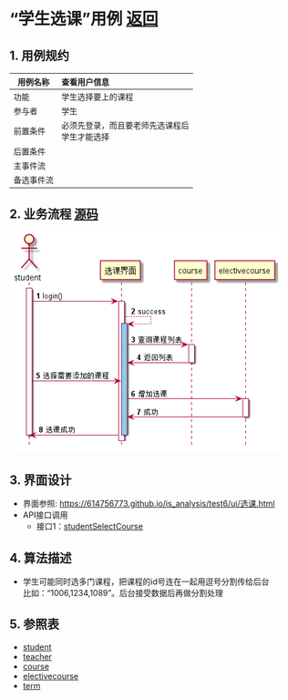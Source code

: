 ﻿﻿<!-- markdownlint-disable MD033-->
<!-- 禁止MD033类型的警告 https://www.npmjs.com/package/markdownlint -->

# “学生选课”用例 [返回](../README.md)
## 1. 用例规约

|用例名称|查看用户信息|
|-------|:-------------|
|功能|学生选择要上的课程|
|参与者|学生|
|前置条件|必须先登录，而且要老师先选课程后<br>学生才能选择|
|后置条件||
|主事件流| |
|备选事件流| |

## 2. 业务流程 [源码](../src/学生选课.puml)
![教师选课](../picture/学生选课.png)

## 3. 界面设计
- 界面参照: https://614756773.github.io/is_analysis/test6/ui/选课.html
- API接口调用
    - 接口1：[studentSelectCourse](../接口/studentSelectCourse.md)

## 4. 算法描述
- 学生可能同时选多门课程，把课程的id号连在一起用逗号分割传给后台<br>
比如：“1006,1234,1089”。后台接受数据后再做分割处理
    
## 5. 参照表
- [student](../数据库设计.md/#student)
- [teacher](../数据库设计.md/#teacher)
- [course](../数据库设计.md/#course)
- [electivecourse](../数据库设计.md/#electivecourse)
- [term](../数据库设计.md/#term)


